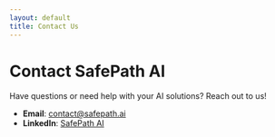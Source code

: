 ```yaml
---
layout: default
title: Contact Us
---
```


# Contact SafePath AI

Have questions or need help with your AI solutions? Reach out to us!

- **Email**: contact@safepath.ai
- **LinkedIn**: [SafePath AI](https://linkedin.com)
